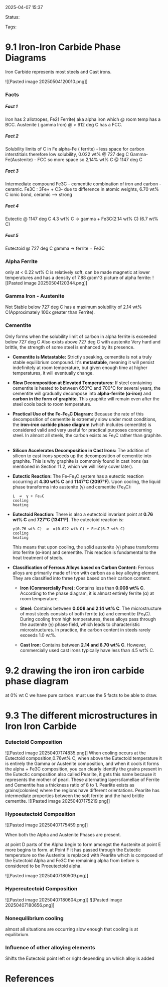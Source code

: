 2025-04-07 15:37

Status:

Tags:

# 9.1 Iron-Iron Carbide Phase Diagrams

Iron Carbide represents most steels and Cast irons.

![[Pasted image 20250504120010.png]]

### Facts
##### Fact 1
Iron has 2 allotropes, Fe2( Ferrite) aka alpha iron which @ room temp has a BCC.
	Austenite ( gamma Iron) @ > 912 deg C has a FCC.
##### Fact 2
Solubility limits of C in Fe
	alpha-Fe ( ferrite) - less space for carbon interstitials therefore low solubility, 0.022 wt% @ 727 deg C
	Gamma-Fe(Austenite) - FCC so more space so 2,14% wt% C @ 1147 deg C 
##### Fact 3
Intermediate compound
Fe3C - cementite
	combination of iron and carbon - ceramic.
	Fe3C : 3Fe+ + C3-
	due to difference in atomic weights, 6.70 wt% C
	ionic bond, ceramic --> strong
##### Fact 4
Eutectic @ 1147 deg C
4.3 wt% C -> gamma + Fe3C(2.14 wt% C) (6.7 wt% C)

##### Fact 5
Eutectoid @ 727 deg C
gamma -> ferrite + Fe3C


### Alpha Ferrite
only at < 0.22 wt% C
is relatively soft, can be made magnetic at lower temperatures and has a density of 7.88 g/cm^3
picture of alpha ferrite:
![[Pasted image 20250504120344.png]]

### Gamma Iron - Austenite
Not Stable below 727 deg C
has a maximum solubility of 2.14 wt% C(Approximately 100x greater than Ferrite).

### Cementite
Only forms when the solubility limit of carbon in alpha ferrite is exceeded below 727 deg C
Also exists above 727 deg C with austenite
Very hard and brittle, the strength of some steel is enhanced by its presence.

- **Cementite is Metastable:** Strictly speaking, cementite is not a truly stable equilibrium compound. It's **metastable**, meaning it will persist indefinitely at room temperature, but given enough time at higher temperatures, it will eventually change.  
    
- **Slow Decomposition at Elevated Temperatures:** If steel containing cementite is heated to between 650°C and 700°C for several years, the cementite will gradually decompose into **alpha-ferrite (α-iron)** and **carbon in the form of graphite**. This graphite will remain even after the steel cools back to room temperature.  
    
- **Practical Use of the Fe-Fe₃C Diagram:** Because the rate of this decomposition of cementite is extremely slow under most conditions, the **iron–iron carbide phase diagram** (which includes cementite) is considered valid and very useful for practical purposes concerning steel. In almost all steels, the carbon exists as Fe₃C rather than graphite.  
    
- **Silicon Accelerates Decomposition in Cast Irons:** The addition of silicon to cast irons speeds up the decomposition of cementite into graphite. This is why graphite is commonly found in cast irons (as mentioned in Section 11.2, which we will likely cover later).  

- **Eutectic Reaction:** The Fe–Fe₃C system has a eutectic reaction occurring at **4.30 wt% C** and **1147°C (2097°F)**. Upon cooling, the liquid phase transforms into austenite (γ) and cementite (Fe₃C):
    
    ```
    L  ⇌  γ + Fe₃C
    cooling
    heating
    ```
    
- **Eutectoid Reaction:** There is also a eutectoid invariant point at **0.76 wt% C** and **727°C (1341°F)**. The eutectoid reaction is:  
    
    ```
    γ(0.76 wt% C)  ⇌  α(0.022 wt% C) + Fe₃C(6.7 wt% C)
    cooling
    heating
    ```
    
    This means that upon cooling, the solid austenite (γ) phase transforms into ferrite (α-iron) and cementite. This reaction is fundamental to the heat treatment of steels.
    
- **Classification of Ferrous Alloys based on Carbon Content:** Ferrous alloys are primarily made of iron with carbon as a key alloying element. They are classified into three types based on their carbon content:  
    
    - **Iron (Commercially Pure):** Contains less than **0.008 wt% C**. According to the phase diagram, it is almost entirely ferrite (α) at room temperature.  
        
    - **Steel:** Contains between **0.008 and 2.14 wt% C**. The microstructure of most steels consists of both ferrite (α) and cementite (Fe₃C). During cooling from high temperatures, these alloys pass through the austenite (γ) phase field, which leads to characteristic microstructures. In practice, the carbon content in steels rarely exceeds 1.0 wt%.  
        
    - **Cast Iron:** Contains between **2.14 and 6.70 wt% C**. However, commercially used cast irons typically have less than 4.5 wt% C.




# 9.2 drawing the iron iron carbide phase diagram
at 0% wt C we have pure carbon. must use the 5 facts to be able to draw.


# 9.3 The different microstructures in Iron Iron Carbide
### Eutectoid Composition
![[Pasted image 20250407174835.png]]
 When cooling occurs at the Eutectoid composition,0.76wt% C, when above the Eutectoid temperature it is entirely the Gamma or Austenite composition, and when it cools it forms the alpha + Fe3C composition, you can clearly identify the grains present in the Eutectic composition also called Pearlite, it gets this name because it represents the mother of pearl. These alternating layers/lamellae of Ferrite and Cementite has a thickness ratio of 8 to 1. Pearlite exists as grains(colonies) where the regions have different orientations. Pearlite has intermediate properties between the soft ferrite and the hard brittle cementite.
![[Pasted image 20250407175219.png]]

### Hypoeutectoid Composition
![[Pasted image 20250407175459.png]]

When both the Alpha and Austenite Phases are present. 

at point D parts of the Alpha begin to form amongst the Austenite
at point E more begins to form.
at Point F it has passed through the Eutectic temperature so the Austenite is replaced with Pearlite which is composed of the Eutectoid Alpha and Fe3C
the remaining alpha from before is considered to be Proeutectoid alpha.

![[Pasted image 20250407180509.png]]


### Hypereutectoid Composition
![[Pasted image 20250407180604.png]]
![[Pasted image 20250407180656.png]]



### Nonequilibrium cooling
almost all situations are occurring slow enough that cooling is at equilibrium.

### Influence of other alloying elements
Shifts the Eutectoid point left or right depending on which alloy is added

# References
